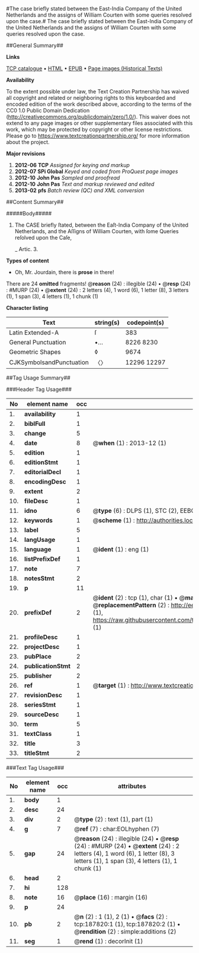 #The case briefly stated between the East-India Company of the United Netherlands and the assigns of William Courten with some queries resolved upon the case.#
The case briefly stated between the East-India Company of the United Netherlands and the assigns of William Courten with some queries resolved upon the case.

##General Summary##

**Links**

[TCP catalogue](http://www.ota.ox.ac.uk/tcp/)  • 
[HTML](http://tei.it.ox.ac.uk/tcp/Texts-HTML/free/B08/B08629.html)  • 
[EPUB](http://tei.it.ox.ac.uk/tcp/Texts-EPUB/free/B08/B08629.epub) • 
[Page images (Historical Texts)](https://historicaltexts.jisc.ac.uk/eebo-62369065e)

**Availability**

To the extent possible under law, the Text Creation Partnership has waived all copyright and related or neighboring rights to this keyboarded and encoded edition of the work described above, according to the terms of the CC0 1.0 Public Domain Dedication (http://creativecommons.org/publicdomain/zero/1.0/). This waiver does not extend to any page images or other supplementary files associated with this work, which may be protected by copyright or other license restrictions. Please go to https://www.textcreationpartnership.org/ for more information about the project.

**Major revisions**

1. __2012-06__ __TCP__ *Assigned for keying and markup*
1. __2012-07__ __SPi Global__ *Keyed and coded from ProQuest page images*
1. __2012-10__ __John Pas__ *Sampled and proofread*
1. __2012-10__ __John Pas__ *Text and markup reviewed and edited*
1. __2013-02__ __pfs__ *Batch review (QC) and XML conversion*

##Content Summary##

#####Body#####

1. The CASE briefly ſtated, between the Eaſt-India Company of the United Netherlands, and the Aſſigns of William Courten, with ſome Queries reſolved upon the Caſe,

    _ Artic. 3.

**Types of content**

  * Oh, Mr. Jourdain, there is **prose** in there!

There are 24 **omitted** fragments! 
 @__reason__ (24) : illegible (24)  •  @__resp__ (24) : #MURP (24)  •  @__extent__ (24) : 2 letters (4), 1 word (6), 1 letter (8), 3 letters (1), 1 span (3), 4 letters (1), 1 chunk (1)

**Character listing**


|Text|string(s)|codepoint(s)|
|---|---|---|
|Latin Extended-A|ſ|383|
|General Punctuation|•…|8226 8230|
|Geometric Shapes|◊|9674|
|CJKSymbolsandPunctuation|〈〉|12296 12297|

##Tag Usage Summary##

###Header Tag Usage###

|No|element name|occ|attributes|
|---|---|---|---|
|1.|__availability__|1||
|2.|__biblFull__|1||
|3.|__change__|5||
|4.|__date__|8| @__when__ (1) : 2013-12 (1)|
|5.|__edition__|1||
|6.|__editionStmt__|1||
|7.|__editorialDecl__|1||
|8.|__encodingDesc__|1||
|9.|__extent__|2||
|10.|__fileDesc__|1||
|11.|__idno__|6| @__type__ (6) : DLPS (1), STC (2), EEBO-CITATION (1), OCLC (1), VID (1)|
|12.|__keywords__|1| @__scheme__ (1) : http://authorities.loc.gov/ (1)|
|13.|__label__|5||
|14.|__langUsage__|1||
|15.|__language__|1| @__ident__ (1) : eng (1)|
|16.|__listPrefixDef__|1||
|17.|__note__|7||
|18.|__notesStmt__|2||
|19.|__p__|11||
|20.|__prefixDef__|2| @__ident__ (2) : tcp (1), char (1)  •  @__matchPattern__ (2) : ([0-9\-]+):([0-9IVX]+) (1), (.+) (1)  •  @__replacementPattern__ (2) : http://eebo.chadwyck.com/downloadtiff?vid=$1&page=$2 (1), https://raw.githubusercontent.com/textcreationpartnership/Texts/master/tcpchars.xml#$1 (1)|
|21.|__profileDesc__|1||
|22.|__projectDesc__|1||
|23.|__pubPlace__|2||
|24.|__publicationStmt__|2||
|25.|__publisher__|2||
|26.|__ref__|1| @__target__ (1) : http://www.textcreationpartnership.org/docs/. (1)|
|27.|__revisionDesc__|1||
|28.|__seriesStmt__|1||
|29.|__sourceDesc__|1||
|30.|__term__|5||
|31.|__textClass__|1||
|32.|__title__|3||
|33.|__titleStmt__|2||


###Text Tag Usage###

|No|element name|occ|attributes|
|---|---|---|---|
|1.|__body__|1||
|2.|__desc__|24||
|3.|__div__|2| @__type__ (2) : text (1), part (1)|
|4.|__g__|7| @__ref__ (7) : char:EOLhyphen (7)|
|5.|__gap__|24| @__reason__ (24) : illegible (24)  •  @__resp__ (24) : #MURP (24)  •  @__extent__ (24) : 2 letters (4), 1 word (6), 1 letter (8), 3 letters (1), 1 span (3), 4 letters (1), 1 chunk (1)|
|6.|__head__|2||
|7.|__hi__|128||
|8.|__note__|16| @__place__ (16) : margin (16)|
|9.|__p__|24||
|10.|__pb__|2| @__n__ (2) : 1 (1), 2 (1)  •  @__facs__ (2) : tcp:187820:1 (1), tcp:187820:2 (1)  •  @__rendition__ (2) : simple:additions (2)|
|11.|__seg__|1| @__rend__ (1) : decorInit (1)|
